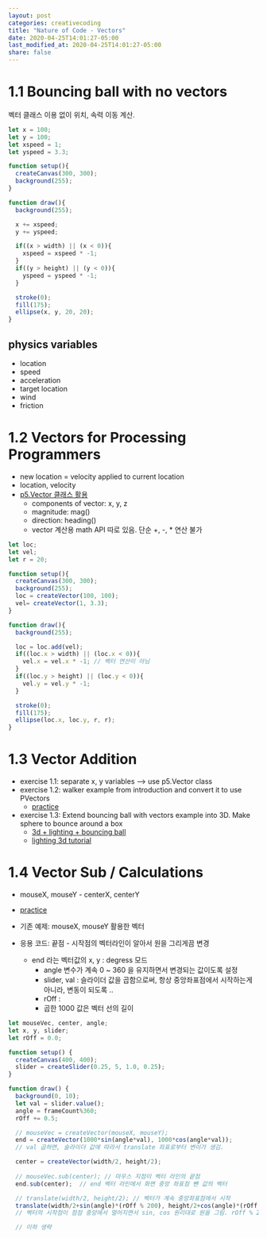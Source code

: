```yaml
---
layout: post
categories: creativecoding
title: "Nature of Code - Vectors"
date: 2020-04-25T14:01:27-05:00
last_modified_at: 2020-04-25T14:01:27-05:00
share: false
---
```


# 1.1 Bouncing ball with no vectors

벡터 클래스 이용 없이 위치, 속력 이동 계산.

```js
let x = 100; 
let y = 100;
let xspeed = 1;
let yspeed = 3.3;

function setup(){
  createCanvas(300, 300);
  background(255);
}

function draw(){
  background(255);

  x += xspeed;
  y += yspeed;

  if((x > width) || (x < 0)){
    xspeed = xspeed * -1;
  } 
  if((y > height) || (y < 0)){
    yspeed = yspeed * -1;
  }

  stroke(0);
  fill(175);
  ellipse(x, y, 20, 20);
}
```

## physics variables
- location
- speed
- acceleration
- target location
- wind
- friction

# 1.2 Vectors for Processing Programmers
- new location = velocity applied to current location
- location, velocity
- [p5.Vector 클래스 활용](https://p5js.org/reference/#/p5.Vector)
  - components of vector: x, y, z
  - magnitude: mag()
  - direction: heading()
  - vector 계산용 math API 따로 있음. 단순 +, -, * 연산 불가

```js
let loc;
let vel;
let r = 20;

function setup(){
  createCanvas(300, 300);
  background(255);
  loc = createVector(100, 100);  
  vel= createVector(1, 3.3);
}

function draw(){
  background(255);

  loc = loc.add(vel);
  if((loc.x > width) || (loc.x < 0)){
    vel.x = vel.x * -1; // 벡터 연산이 아님
  }
  if((loc.y > height) || (loc.y < 0)){
    vel.y = vel.y * -1;
  }

  stroke(0);
  fill(175);
  ellipse(loc.x, loc.y, r, r);
}
```

# 1.3 Vector Addition 

- exercise 1.1: separate x, y variables --> use p5.Vector class
- exercise 1.2: walker example from introduction and convert it to use PVectors
  - [practice](https://editor.p5js.org/sosunnyproject/sketches/LdMuFLOKh)
- exercise 1.3: Extend bouncing ball with vectors example into 3D. Make sphere to bounce around a box 
  - [3d + lighting + bouncing ball](https://editor.p5js.org/sosunnyproject/sketches/xvXto_pKO)
  - [lighting 3d tutorial](https://www.notion.so/Light-in-P5-90f4a5b4d66b4a97ad0c71bea4c9f59b)


# 1.4 Vector Sub / Calculations

- mouseX, mouseY  - centerX, centerY

- [practice](https://editor.p5js.org/sosunnyproject/sketches/PnkaEedJi)
- 기존 예제: mouseX, mouseY 활용한 벡터
- 응용 코드: 끝점 - 시작점의 벡터라인이 알아서 원을 그리게끔 변경
  - end 라는 벡터값의 x, y : degress 모드
    - angle 변수가 계속 0 ~ 360 을 유지하면서 변경되는 값이도록 설정
    - slider, val : 슬라이더 값을 곱함으로써, 항상 중앙좌표점에서 시작하는게 아니라, 변동이 되도록 ..
    - rOff : 
    - 곱한 1000 값은 벡터 선의 길이

```js
let mouseVec, center, angle;
let x, y, slider;
let rOff = 0.0;

function setup() {
  createCanvas(400, 400);
  slider = createSlider(0.25, 5, 1.0, 0.25);
}

function draw() {
  background(0, 10);
  let val = slider.value();
  angle = frameCount%360;
  rOff += 0.5;

  // mouseVec = createVector(mouseX, mouseY);
  end = createVector(1000*sin(angle*val), 1000*cos(angle*val));  
  // val 곱하면, 슬라이더 값에 따라서 translate 좌표로부터 변이가 생김.

  center = createVector(width/2, height/2);
  
  // mouseVec.sub(center); // 마우스 지점이 벡터 라인의 끝점
  end.sub(center);  // end 벡터 라인에서 화면 중앙 좌표점 뺀 값의 벡터 

  // translate(width/2, height/2); // 벡터가 계속 중앙좌표점에서 시작
  translate(width/2+sin(angle)*(rOff % 200), height/2+cos(angle)*(rOff % 200));
  // 벡터의 시작점이 점점 중앙에서 멀어지면서 sin, cos 원리대로 원을 그림. rOff % 200 을 함으로써 시작점이 0~200 을 계속 반복하도록, 캔버스에서 아예 벗어나지 않도록 함.

  // 이하 생략
```